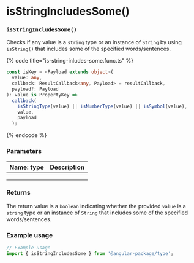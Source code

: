 # isStringIncludesSome()

### `isStringIncludesSome()`

Checks if any value is a `string` type or an instance of `String` by using `isString()` that includes some of the specified words/sentences.

{% code title="is-string-inludes-some.func.ts" %}
```typescript
const isKey = <Payload extends object>(
  value: any,
  callback: ResultCallback<any, Payload> = resultCallback,
  payload?: Payload
): value is PropertyKey =>
  callback(
    isStringType(value) || isNumberType(value) || isSymbol(value),
    value,
    payload
  );
```
{% endcode %}

### Parameters

| Name: type | Description |
| ---------- | ----------- |
|            |             |
|            |             |
|            |             |

### Returns

The return value is a `boolean` indicating whether the provided `value` is a `string` type or an instance of `String` that includes some of the specified words/sentences.

### Example usage

```typescript
// Example usage
import { isStringIncludesSome } from '@angular-package/type';

```

